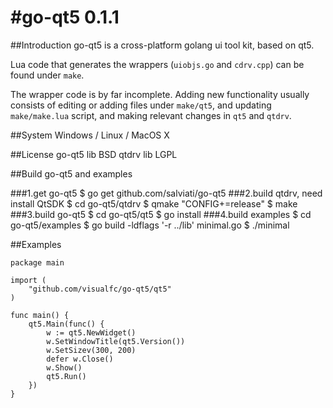 #go-qt5 0.1.1
=====

##Introduction
go-qt5 is a cross-platform golang ui tool kit, based on qt5.

Lua code that generates the wrappers (`uiobjs.go` and `cdrv.cpp`) can be found under `make`.

The wrapper code is by far incomplete. Adding new functionality usually consists of editing or adding files under `make/qt5`, and updating `make/make.lua` script, and making relevant changes in `qt5` and `qtdrv`.

##System
Windows / Linux / MacOS X

##License
    go-qt5 lib BSD
    qtdrv lib LGPL

##Build go-qt5 and examples

###1.get go-qt5
    $ go get github.com/salviati/go-qt5
###2.build qtdrv, need install QtSDK
    $ cd go-qt5/qtdrv
    $ qmake "CONFIG+=release"
    $ make
###3.build go-qt5
    $ cd go-qt5/qt5
    $ go install
###4.build examples
    $ cd go-qt5/examples
    $ go build -ldflags '-r ../lib' minimal.go
    $ ./minimal

##Examples

    package main

    import (
	    "github.com/visualfc/go-qt5/qt5"
    )
    
    func main() {
	    qt5.Main(func() {
		    w := qt5.NewWidget()
		    w.SetWindowTitle(qt5.Version())
		    w.SetSizev(300, 200)
		    defer w.Close()
		    w.Show()
		    qt5.Run()
	    })
    }


